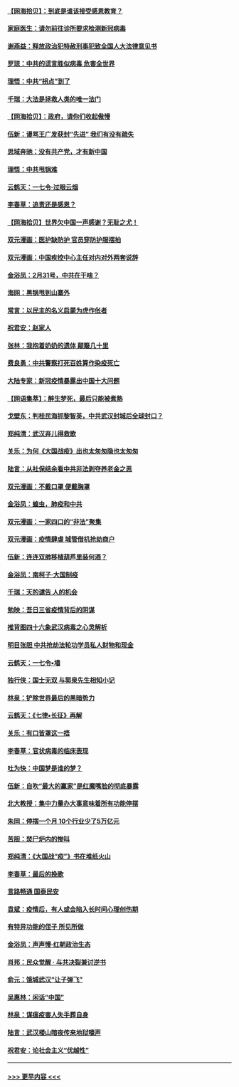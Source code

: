 #### [【网海拾贝】：到底是谁该接受感恩教育？](../pages/nsc993/n11931552.md?t=03111403) 
#### [家庭医生：请勿前往诊所要求检测新冠病毒](../pages/nsc993/n11929190.md?t=03111403) 
#### [谢燕益：释放政治犯特赦刑事犯致全国人大法律意见书](../pages/nsc993/n11928978.md?t=03111403) 
#### [罗琼：中共的谎言胜似病毒 危害全世界](../pages/nsc993/n11922636.md?t=03111403) 
#### [理悟：中共“拐点”到了](../pages/nsc993/n11928496.md?t=03111403) 
#### [千瑞：大法是拯救人类的唯一法门](../pages/nsc993/n11927637.md?t=03111403) 
#### [【网海拾贝】：政府，请你们收起傲慢](../pages/nsc993/n11926932.md?t=03111403) 
#### [伍新：谩骂王广发获封“先进” 我们有没有疏失](../pages/nsc993/n11926101.md?t=03111403) 
#### [思域奔驰：没有共产党，才有新中国](../pages/nsc993/n11926058.md?t=03111403) 
#### [理悟：中共甩锅难](../pages/nsc993/n11925355.md?t=03111403) 
#### [云鹤天：一七令·过眼云烟](../pages/nsc993/n11925284.md?t=03111403) 
#### [李春草：追责还是感恩？](../pages/nsc993/n11925274.md?t=03111403) 
#### [【网海拾贝】世界欠中国一声感谢？无耻之尤！](../pages/nsc993/n11925239.md?t=03111403) 
#### [双元漫画：医护缺防护 官员穿防护服摆拍](../pages/nsc993/n11923899.md?t=03111403) 
#### [双元漫画：中国疾控中心主任对内对外两套说辞](../pages/nsc993/n11921994.md?t=03111403) 
#### [金浴凤：2月31号，中共在干啥？](../pages/nsc993/n11922706.md?t=03111403) 
#### [海网：黑锅甩到山寨外](../pages/nsc993/n11922688.md?t=03111403) 
#### [常言：以民主的名义启蒙为虎作伥者](../pages/nsc993/n11922217.md?t=03111403) 
#### [祝君安：赵家人](../pages/nsc993/n11922209.md?t=03111403) 
#### [张林：我抱着奶奶的遗体 颠簸几十里](../pages/nsc993/n11920945.md?t=03111403) 
#### [费良勇：中共警察打死百姓算作染疫死亡](../pages/nsc993/n11919264.md?t=03111403) 
#### [大陆专家：新冠疫情暴露出中国十大问题](../pages/nsc993/n11919187.md?t=03111403) 
#### [【网语集萃】：醉生梦死，最后只能被煮熟](../pages/nsc993/n11918994.md?t=03111403) 
#### [戈壁东：判桂民海抓黎智英，中共武汉封城后全球封口？](../pages/nsc993/n11917982.md?t=03111403) 
#### [郑纯清：武汉弃儿得救歌](../pages/nsc993/n11917881.md?t=03111403) 
#### [关乐：为何《大国战疫》出也太匆匆隐也太匆匆](../pages/nsc993/n11917792.md?t=03111403) 
#### [陆言：从社保结余看中共非法剥夺养老金之恶](../pages/nsc993/n11917084.md?t=03111403) 
#### [双元漫画：不戴口罩 便戴胸罩](../pages/nsc993/n11916447.md?t=03111403) 
#### [金浴凤：蝗虫，肺疫和中共](../pages/nsc993/n11916904.md?t=03111403) 
#### [双元漫画：一家四口的“非法”聚集](../pages/nsc993/n11916378.md?t=03111403) 
#### [双元漫画：疫情肆虐 城管借机抢劫商户](../pages/nsc993/n11916310.md?t=03111403) 
#### [伍新：连连双肺移植葫芦里装何酒？](../pages/nsc993/n11913667.md?t=03111403) 
#### [金浴凤：南柯子·大国制疫](../pages/nsc993/n11913657.md?t=03111403) 
#### [千瑞：天的谴告  人的机会](../pages/nsc993/n11913309.md?t=03111403) 
#### [勉映：吾日三省疫情背后的阴谋](../pages/nsc993/n11913079.md?t=03111403) 
#### [推背图四十六象武汉病毒之心灵解析](../pages/nsc993/n11911761.md?t=03111403) 
#### [明目张胆 中共抢劫法轮功学员私人财物和现金](../pages/nsc993/n11910262.md?t=03111403) 
#### [云鹤天：一七令▪墙](../pages/nsc993/n11910627.md?t=03111403) 
#### [独行侠：国士无双 与郭泉先生相知小记](../pages/nsc993/n11910613.md?t=03111403) 
#### [林泉：铲除世界最后的黑暗势力](../pages/nsc993/n11909320.md?t=03111403) 
#### [云鹤天：《七律▪长征》再解](../pages/nsc993/n11909327.md?t=03111403) 
#### [关乐：有口皆罩这一捂](../pages/nsc993/n11908393.md?t=03111403) 
#### [李春草：官状病毒的临床表现](../pages/nsc993/n11908339.md?t=03111403) 
#### [吐为快：中国梦是谁的梦？](../pages/nsc993/n11906564.md?t=03111403) 
#### [伍新：自吹“最大的赢家”是红魔嘴脸的彻底暴露](../pages/nsc993/n11906407.md?t=03111403) 
#### [北大教授：集中力量办大事意味着所有功能停摆](../pages/nsc993/n11904800.md?t=03111403) 
#### [朱同：停摆一个月 10个行业少了5万亿元](../pages/nsc993/n11904498.md?t=03111403) 
#### [苦胆：焚尸炉内的惨叫](../pages/nsc993/n11904479.md?t=03111403) 
#### [郑纯清：《大国战“疫”》书在堆纸火山](../pages/nsc993/n11904450.md?t=03111403) 
#### [李春草：最后的挽歌](../pages/nsc993/n11904441.md?t=03111403) 
#### [言路畅通 国泰民安](../pages/nsc993/n11904222.md?t=03111403) 
#### [袁斌：疫情后，有人或会陷入长时间心理创伤期](../pages/nsc993/n11901514.md?t=03111403) 
#### [有特异功能的侄子 所见所做](../pages/nsc993/n11901154.md?t=03111403) 
#### [金浴凤：声声慢‧红朝政治生态](../pages/nsc993/n11899553.md?t=03111403) 
#### [肖邦：民众觉醒 · 与共决裂兼讨逆书](../pages/nsc993/n11898435.md?t=03111403) 
#### [俞元：饿城武汉“让子弹飞”](../pages/nsc993/n11898344.md?t=03111403) 
#### [吴惠林：闲话“中国”](../pages/nsc993/n11898182.md?t=03111403) 
#### [林泉：谋瘟疫害人失手葬自身](../pages/nsc993/n11897892.md?t=03111403) 
#### [陆言：武汉楼山暗夜传来地狱嚎声](../pages/nsc993/n11897033.md?t=03111403) 
#### [祝君安：论社会主义“优越性”](../pages/nsc993/n11897005.md?t=03111403) 

----
#### [ >>> 更早内容 <<< ](../indexes/nsc993-earlier.md)
